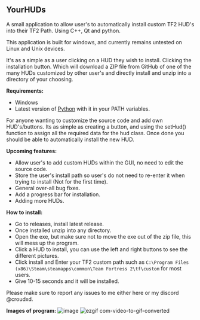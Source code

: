 <h2>YourHUDs</h2>
A small application to allow user's to automatically install custom TF2 HUD's into their TF2 Path. Using C++, Qt and python.

This application is built for windows, and currently remains untested on Linux and Unix devices.

It's as a simple as a user clicking on a HUD they wish to install. Clicking the installation button. Which will download a ZIP file from GitHub of one of the many HUDs customized by other user's and directly install and unzip into a directory of your choosing.

**Requirements:**
 - Windows
 - Latest version of [Python](https://www.python.org/) with it in your PATH variables.

For anyone wanting to customize the source code and add own HUD's/buttons. Its as simple as creating a button, and using the setHud() function to assign all the required data for the hud class. Once done you should be able to automatically install the new HUD.

**Upcoming features:**
 - Allow user's to add custom HUDs within the GUI, no need to edit the source code.
 - Store the user's install path so user's do not need to re-enter it when trying to install (Not for the first time).
 - General over-all bug fixes.
 - Add a progress bar for installation.
 - Adding more HUDs.

**How to install:**
- Go to releases, install latest release.
- Once installed unzip into any directory.
- Open the exe, but make sure not to move the exe out of the zip file, this will mess up the program.
- Click a HUD to install, you can use the left and right buttons to see the different pictures.
- Click install and Enter your TF2 custom path such as  `C:\Program Files (x86)\Steam\steamapps\common\Team Fortress 2\tf\custom` for most users.
- Give 10-15 seconds and it will be installed.

Please make sure to report any issues to me either here or my discord @croudxd.

**Images of program:**
![image](https://github.com/Croudxd/YourHUDs/assets/98527451/239eaf2a-046b-4848-87ca-4dc5f19a9678)
![ezgif com-video-to-gif-converted](https://github.com/Croudxd/YourHUDs/assets/98527451/daa3931a-2898-43c7-8d0e-41bbb8790dda)


